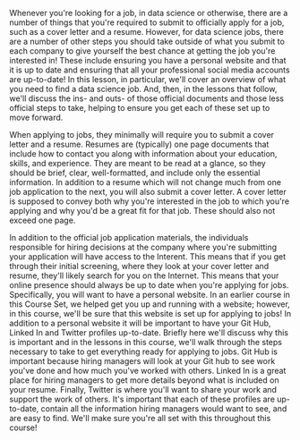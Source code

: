 Whenever you're looking for a job, in data science or otherwise, there are a number of things that you're required to submit to officially apply for a job, such as a cover letter and a resume. However, for data science jobs, there are a number of other steps you should take outside of what you submit to each company to give yourself the best chance at getting the job you're interested in! These include ensuring you have a personal website and that it is up to date and ensuring that all your professional social media accounts are up-to-date! In this lesson, in particular, we'll cover an overview of what you need to find a data science job. And, then, in the lessons that follow, we'll discuss the ins- and outs- of those official documents and those less official steps to take, helping to ensure you get each of these set up to move forward. 

When applying to jobs, they minimally will require you to submit a cover letter and a resume. Resumes are (typically) one page documents that include how to contact you along with information about your education, skills, and experience. They are meant to be read at a glance, so they should be brief, clear, well-formatted, and include only the essential information. In addition to a resume which will not change much from one job application to the next, you will also submit a cover letter. A cover letter is supposed to convey both why you're interested in the job to which you're applying and why you'd be a great fit for that job. These should also not exceed one page. 

In addition to the official job application materials, the individuals responsible for hiring decisions at the company where you're submitting your application will have access to the Interent. This means that if you get through their initial screening, where they look at your cover letter and resume, they'll likely search for you on the Internet. This means that your online presence should always be up to date when you're applying for jobs. Specifically, you will want to have a personal website. In an earlier course in this Course Set, we helped get you up and running with a website; however, in this course, we'll be sure that this website is set up for applying to jobs! In addition to a personal website it will be important to have your Git Hub, Linked In and Twitter profiles up-to-date. Briefly here we'll discuss why this is important and in the lessons in this course, we'll walk through the steps necessary to take to get everything ready for applying to jobs. Git Hub is important because hiring managers will look at your Git hub to see work you've done and how much you've worked with others. Linked In is a great place for hiring managers to get more details beyond what is included on your resume. Finally, Twitter is where you'll want to share your work and support the work of others. It's important that each of these profiles are up-to-date, contain all the information hiring managers would want to see, and are easy to find. We'll make sure you're all set with this throughout this course!